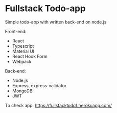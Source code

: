 # Fullstack Todo-app

Simple todo-app with written back-end on node.js

Front-end:
- React
- Typescript
- Material UI
- React Hook Form
- Webpack

Back-end:
- Node.js
- Express, express-validator
- MongoDB
- JWT

To check app:
https://fullstacktodo1.herokuapp.com/
